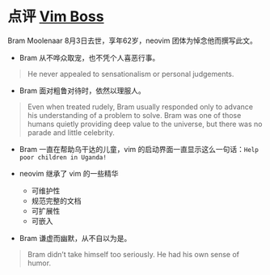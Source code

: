 # 点评 [Vim Boss][1]

Bram Moolenaar 8月3日去世，享年62岁，neovim 团体为悼念他而撰写此文。

- Bram 从不哗众取宠，也不凭个人喜恶行事。

> He never appealed to sensationalism or personal judgements.

- Bram 面对粗鲁对待时，依然以理服人。

> Even when treated rudely, Bram usually responded only to advance his understanding of a problem to solve.
> Bram was one of those humans quietly providing deep value to the universe, but there was no parade and little celebrity.

- Bram 一直在帮助乌干达的儿童，vim 的启动界面一直显示这么一句话：`Help poor children in Uganda! `

- neovim 继承了 vim 的一些精华
  - 可维护性
  - 规范完整的文档
  - 可扩展性
  - 可嵌入

- Bram 谦虚而幽默，从不自以为是。

> Bram didn’t take himself too seriously. He had his own sense of humor.

  [1]: https://neovim.io/news/2023/08